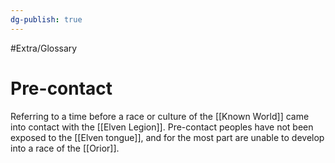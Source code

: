 ```yaml
---
dg-publish: true
---
```

#Extra/Glossary 
# Pre-contact

Referring to a time before a race or culture of the [[Known World]] came into contact with the [[Elven Legion]]. Pre-contact peoples have not been exposed to the [[Elven tongue]], and for the most part are unable to develop into a race of the [[Orior]].